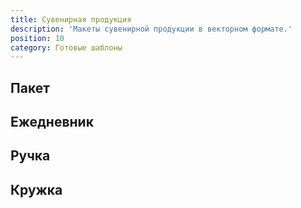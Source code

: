 ```yaml
---
title: Сувенирная продукция
description: 'Макеты сувенирной продукции в векторном формате.'
position: 10
category: Готовые шаблоны
---
```


## Пакет

## Ежедневник

## Ручка

## Кружка
